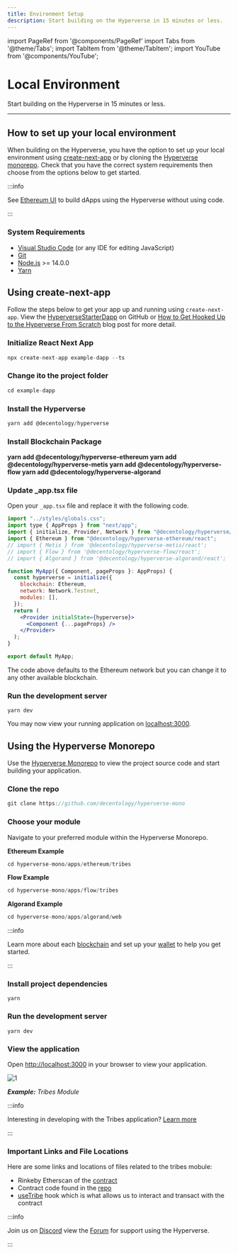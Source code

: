 ```yaml
---
title: Environment Setup
description: Start building on the Hyperverse in 15 minutes or less.
---
```


import PageRef from '@components/PageRef'
import Tabs from '@theme/Tabs';
import TabItem from '@theme/TabItem';
import YouTube from '@components/YouTube';

# Local Environment

Start building on the Hyperverse in 15 minutes or less.

---

## How to set up your local environment

When building on the Hyperverse, you have the option to set up your local environment using [create-next-app](https://nextjs.org/) or by cloning the [Hyperverse monorepo](https://github.com/decentology/hyperverse-mono). Check that you have the correct system requirements then choose from the options below to get started.

:::info

See [Ethereum UI](/basics/ethereum) to build dApps using the Hyperverse without using code.

:::

### System Requirements

- [Visual Studio Code](https://code.visualstudio.com/download) (or any IDE for editing JavaScript)
- [Git](https://git-scm.com/)
- [Node.js](https://nodejs.org/en/) >= 14.0.0
- [Yarn](https://classic.yarnpkg.com/en/docs/install#mac-stable)

<PageRef url="#using-create-next-app" pageName="Using create-next-app" />
<PageRef url="#using-the-hyperverse-monorepo" pageName="Using the Hyperverse Monorepo" />

## Using create-next-app

Follow the steps below to get your app up and running using `create-next-app`. View the [HyperverseStarterDapp](https://github.com/ShainDholakiya/HyperverseStarterDapp) on GitHub or [How to Get Hooked Up to the Hyperverse From Scratch](https://www.decentology.com/blog/how-to-get-hooked-up-to-the-hyperverse-from-scratch) blog post for more detail.

### Initialize React Next App

```jsx
npx create-next-app example-dapp --ts
```

### Change ito the project folder

```jsx
cd example-dapp
```

### Install the Hyperverse

```jsx
yarn add @decentology/hyperverse
```

### Install Blockchain Package

<Tabs>
  <TabItem value="ethereum" label="Ethereum" default>
  <b>
  yarn add @decentology/hyperverse-ethereum
  </b>
  </TabItem>
  <TabItem value="Metis" label="Metis">
  <b>
    yarn add @decentology/hyperverse-metis
  </b>
  </TabItem>
  <TabItem value="Flow" label="Flow">
  <b>
    yarn add @decentology/hyperverse-flow
  </b>
  </TabItem>
    <TabItem value="Algorand" label="Algorand">
  <b>
    yarn add @decentology/hyperverse-algorand
  </b>
  </TabItem>
</Tabs>

### Update \_app.tsx file

Open your `_app.tsx` file and replace it with the following code.

```jsx
import "../styles/globals.css";
import type { AppProps } from "next/app";
import { initialize, Provider, Network } from "@decentology/hyperverse/react";
import { Ethereum } from "@decentology/hyperverse-ethereum/react";
// import { Metis } from '@decentology/hyperverse-metis/react';
// import { Flow } from '@decentology/hyperverse-flow/react';
// import { Algorand } from '@decentology/hyperverse-algorand/react';

function MyApp({ Component, pageProps }: AppProps) {
  const hyperverse = initialize({
    blockchain: Ethereum,
    network: Network.Testnet,
    modules: [],
  });
  return (
    <Provider initialState={hyperverse}>
      <Component {...pageProps} />
    </Provider>
  );
}

export default MyApp;
```

The code above defaults to the Ethereum network but you can change it to any other available blockchain.

### Run the development server

```
yarn dev
```

You may now view your running application on [localhost:3000](http://localhost:3000/).

## Using the Hyperverse Monorepo

Use the [Hyperverse Monorepo](https://github.com/decentology/hyperverse-mono) to view the project source code and start building your application.

### Clone the repo

```jsx
git clone https://github.com/decentology/hyperverse-mono
```

### Choose your module

Navigate to your preferred module within the Hyperverse Monorepo.

**Ethereum Example**

```jsx
cd hyperverse-mono/apps/ethereum/tribes
```

**Flow Example**

```jsx
cd hyperverse-mono/apps/flow/tribes
```

**Algorand Example**

```jsx
cd hyperverse-mono/apps/algorand/web
```

:::info

Learn more about each [blockchain](/build/blockchain/overview) and set up your [wallet](/learn/wallet/overview) to help you get started.

:::

### Install project dependencies

```
yarn
```

### Run the development server

```
yarn dev
```

### View the application

Open [http://localhost:3000](http://localhost:3000) in your browser to view your application.

![1](/img/content/docs/quickstart/tribes.png)

_**Example:** Tribes Module_

:::info

Interesting in developing with the Tribes application? [Learn more](../module/tribes)

:::

### Important Links and File Locations

Here are some links and locations of files related to the tribes mobule:

- Rinkeby Etherscan of the [contract](https://rinkeby.etherscan.io/address/0x410E22b393B3A90953c0677F2282E331580ed45b)
- Contract code found in the [repo](https://github.com/decentology/workshop-yeovil/blob/workshop/yeovil/packages/hyperverse-ethereum-tribes/contracts/Tribes.sol)
- [useTribe](https://github.com/decentology/workshop-yeovil/blob/workshop/yeovil/packages/hyperverse-ethereum-tribes/source/useTribes.ts) hook which is what allows us to interact and transact with the contract

:::info

Join us on [Discord](https://discord.com/invite/uqecGxg) view the [Forum](https://forum.decentology.com/) for support using the Hyperverse.

:::
